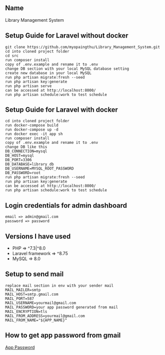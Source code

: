 ## Name
Library Management System

## Setup Guide for Laravel without docker
```
git clone https://github.com/myopaingthu/Library_Management_System.git
cd into cloned project folder
cd src
run composer install
copy of .env.example and rename it to .env
change DB section with your local MySQL database setting
create new database in your local MySQL
run php artisan migrate:fresh --seed
run php artisan key:generate
run php artisan serve
can be accessed at http://localhost:8000/
run php artisan schedule:work to test schedule
```

## Setup Guide for Laravel with docker
```
cd into cloned project folder
run docker-compose build
run docker-compose up -d
run docker exec -it app sh
run composer install
copy of .env.example and rename it to .env
change DB like this
DB_CONNECTION=mysql
DB_HOST=mysql
DB_PORT=3306
DB_DATABASE=library_db
DB_USERNAME=MYSQL_ROOT_PASSWORD
DB_PASSWORD=root
run php artisan migrate:fresh --seed
run php artisan key:generate
can be accessed at http://localhost:8000/
run php artisan schedule:work to test schedule
```

## Login credentials for admin dashboard
```
email => admin@gmail.com
password => password
```

## Versions I have used
- PHP => ^7.3|^8.0
- Laravel framework => ^8.75
- MySQL => 8.0

## Setup to send mail
```
replace mail section in env with your sender mail
MAIL_MAILER=smtp
MAIL_HOST=smtp.gmail.com
MAIL_PORT=587
MAIL_USERNAME=yourmail@gmail.com
MAIL_PASSWORD=your app password generated from mail
MAIL_ENCRYPTION=tls
MAIL_FROM_ADDRESS=yourmail@gmail.com
MAIL_FROM_NAME="${APP_NAME}"
```

## How to get app password from gmail
[App Password](https://www.getmailbird.com/gmail-app-password/)

